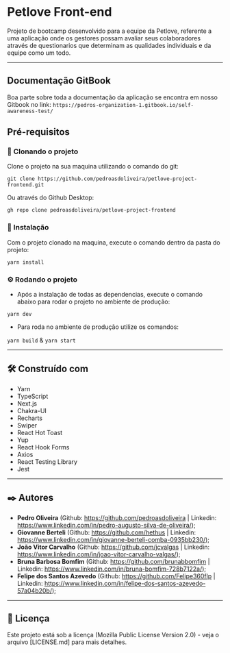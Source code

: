 # Petlove Front-end

Projeto de bootcamp desenvolvido para a equipe da Petlove, referente a uma aplicação onde os gestores possam avaliar seus colaboradores através de questionarios que determinam as qualidades individuais e da equipe como um todo.

---

## Documentação GitBook

Boa parte sobre toda a documentação da aplicação se encontra em nosso Gitbook no link:
`https://pedros-organization-1.gitbook.io/self-awareness-test/`

## Pré-requisitos

### 👯‍ Clonando o projeto

Clone o projeto na sua maquina utilizando o comando do git:

`git clone https://github.com/pedroasdoliveira/petlove-project-frontend.git`

Ou através do Github Desktop:

`gh repo clone pedroasdoliveira/petlove-project-frontend`

### 🔧 Instalação

Com o projeto clonado na maquina, execute o comando dentro da pasta do projeto:

`yarn install`

### ⚙️ Rodando o projeto

- Após a instalação de todas as dependencias, execute o comando abaixo para rodar o projeto no ambiente de produção:

`yarn dev`

- Para roda no ambiente de produção utilize os comandos:

`yarn build` & `yarn start`

---

## 🛠️ Construído com

- Yarn
- TypeScript
- Next.js
- Chakra-UI
- Recharts
- Swiper
- React Hot Toast
- Yup
- React Hook Forms
- Axios
- React Testing Library
- Jest

---

## ✒️ Autores

- **Pedro Oliveira** (Github: https://github.com/pedroasdoliveira | Linkedin: https://www.linkedin.com/in/pedro-augusto-silva-de-oliveira/);
- **Giovanne Berteli** (Github: https://github.com/hethus | Linkedin: https://www.linkedin.com/in/giovanne-berteli-comba-0935bb230/);
- **João Vitor Carvalho** (Github: https://github.com/jcvalgas | Linkedin: https://www.linkedin.com/in/joao-vitor-carvalho-valgas/);
- **Bruna Barbosa Bomfim** (Github: https://github.com/brunabbomfim | Linkedin: https://www.linkedin.com/in/bruna-bomfim-728b7122a/);
- **Felipe dos Santos Azevedo** (Github: https://github.com/Felipe360flp | Linkedin: https://www.linkedin.com/in/felipe-dos-santos-azevedo-57a04b20b/);

---

## 📄 Licença

Este projeto está sob a licença (Mozilla Public License Version 2.0) - veja o arquivo [LICENSE.md] para mais detalhes.
